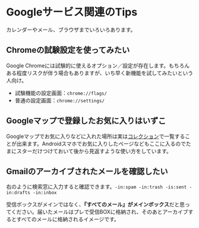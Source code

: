 
# Googleサービス関連のTips
カレンダーやメール、ブラウザまでいろいろあります。

## Chromeの試験設定を使ってみたい
Google Chromeには試験的に使えるオプション／設定が存在します。もちろんある程度リスクが伴う場合もありますが、いち早く新機能を試してみたいという人向け。

* 試験機能の設定画面：`chrome://flags/`
* 普通の設定画面：`chrome://settings/`

## Googleマップで登録したお気に入りはいずこ
Googleマップでお気に入りなどに入れた場所は実は[コレクション](https://www.google.com/collection)で一覧することが出来ます。Androidスマホでお気に入りしたページなどもここに入るのでたまにスターだけつけておいて後から見返すような使い方をしています。

## Gmailのアーカイブされたメールを確認したい
右のように検索窓に入力すると確認できます。`-in:spam -in:trash -is:sent -in:drafts -in:inbox `

受信ボックスがメインではなく、**『すべてのメール』がメインボックス**だと思ってください。届いたメールはプレで受信BOXに格納され、そのあとアーカイブするとすべてのメールに格納されるイメージです。

